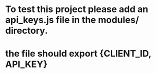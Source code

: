 # To test this project please add an api_keys.js file in the modules/ directory.
# the file should export {CLIENT_ID, API_KEY}